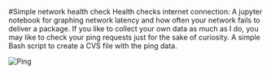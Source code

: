#Simple network health check
Health checks internet connection:
A jupyter notebook for graphing network latency and how often your network fails to deliver a package. If you like to collect
your own data as much as I do, you may like to check your ping requests just for the sake of curiosity. A simple Bash script
to create a CVS file with the ping data.

![Ping](https://user-images.githubusercontent.com/62764972/95514007-3c31d380-0989-11eb-8ae3-6cd121507762.png)